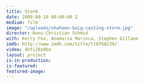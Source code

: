 ```yaml
---
title: Storm
date: 2009-09-10 00:00:00 Z
medium: film
image: "/uploads/shaheen-baig-casting-storm.jpg"
director: Hans-Christian Schmid
with: Kerry Fox, Anamaria Marinca, Stephen Dillane
imdb: http://www.imdb.com/title/tt0768239/
video: 4hfi28z8bo
layout: project
is-in-production: 
is-featured: 
featured-image: 
---
```


